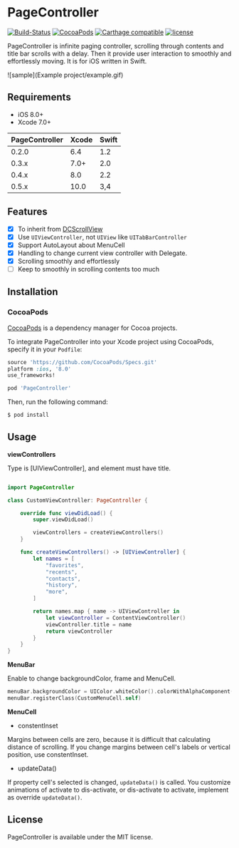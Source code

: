 PageController
==================
[![Build-Status](https://api.travis-ci.org/hirohisa/PageController.svg?branch=master)](https://travis-ci.org/hirohisa/PageController)
[![CocoaPods](https://img.shields.io/cocoapods/v/PageController.svg)](https://cocoapods.org/pods/PageController)
[![Carthage compatible](https://img.shields.io/badge/Carthage-compatible-4BC51D.svg?style=flat)](https://github.com/Carthage/Carthage)
[![license](https://img.shields.io/badge/license-MIT-000000.svg)](https://github.com/hirohisa/ImageLoaderSwift/blob/master/LICENSE)

PageController is infinite paging controller, scrolling through contents and title bar scrolls with a delay. Then it provide user interaction to smoothly and effortlessly moving. It is for iOS written in Swift.

![sample](Example project/example.gif)

Requirements
----------
- iOS 8.0+
- Xcode 7.0+

PageController | Xcode | Swift
-------------- | ----- | -----
0.2.0          | 6.4   | 1.2
0.3.x          | 7.0+  | 2.0
0.4.x          | 8.0   | 2.2
0.5.x          | 10.0   | 3,4


Features
----------

- [x] To inherit from [DCScrollView](https://github.com/hirohisa/DCScrollView)
- [x] Use `UIViewController`, not `UIView` like `UITabBarController`
- [x] Support AutoLayout about MenuCell
- [x] Handling to change current view controller with Delegate.
- [x] Scrolling smoothly and effortlessly
- [ ] Keep to smoothly in scrolling contents too much

Installation
----------

### CocoaPods

[CocoaPods](http://cocoapods.org) is a dependency manager for Cocoa projects.

To integrate PageController into your Xcode project using CocoaPods, specify it in your `Podfile`:

```ruby
source 'https://github.com/CocoaPods/Specs.git'
platform :ios, '8.0'
use_frameworks!

pod 'PageController'
```

Then, run the following command:

```bash
$ pod install
```

Usage
----------

**viewControllers**

Type is [UIViewController], and element must have title.

```swift

import PageController

class CustomViewController: PageController {

    override func viewDidLoad() {
        super.viewDidLoad()

        viewControllers = createViewControllers()
    }

    func createViewControllers() -> [UIViewController] {
        let names = [
            "favorites",
            "recents",
            "contacts",
            "history",
            "more",
        ]

        return names.map { name -> UIViewController in
            let viewController = ContentViewController()
            viewController.title = name
            return viewController
        }
    }
}

```

**MenuBar**

Enable to change backgroundColor, frame and MenuCell.

```swift
menuBar.backgroundColor = UIColor.whiteColor().colorWithAlphaComponent(0.9)
menuBar.registerClass(CustomMenuCell.self)
```

**MenuCell**

- constentInset

Margins between cells are zero, because it is difficult that calculating distance of scrolling.
If you change margins between cell's labels or vertical position, use constentInset.

- updateData()

If property cell's selected is changed, `updateData()` is called. You customize animations of activate to dis-activate, or dis-activate to activate, implement as override `updateData()`.


## License

PageController is available under the MIT license.
